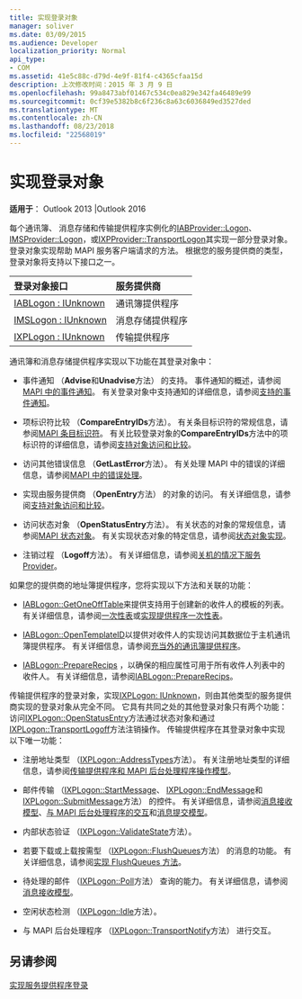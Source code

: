 ```yaml
---
title: 实现登录对象
manager: soliver
ms.date: 03/09/2015
ms.audience: Developer
localization_priority: Normal
api_type:
- COM
ms.assetid: 41e5c88c-d79d-4e9f-81f4-c4365cfaa15d
description: 上次修改时间：2015 年 3 月 9 日
ms.openlocfilehash: 99a8473abf01467c534c0ea829e342fa46489e99
ms.sourcegitcommit: 0cf39e5382b8c6f236c8a63c6036849ed3527ded
ms.translationtype: MT
ms.contentlocale: zh-CN
ms.lasthandoff: 08/23/2018
ms.locfileid: "22568019"
---
```

# <a name="implementing-a-logon-object"></a>实现登录对象

  
  
**适用于**： Outlook 2013 |Outlook 2016 
  
每个通讯簿、 消息存储和传输提供程序实例化的[IABProvider::Logon](iabprovider-logon.md)、 [IMSProvider::Logon](imsprovider-logon.md)，或[IXPProvider::TransportLogon](ixpprovider-transportlogon.md)其实现一部分登录对象。 登录对象实现帮助 MAPI 服务客户端请求的方法。 根据您的服务提供商的类型，登录对象将支持以下接口之一。 
  
|**登录对象接口**|**服务提供商**|
|:-----|:-----|
|[IABLogon : IUnknown](iablogoniunknown.md) <br/> |通讯簿提供程序  <br/> |
|[IMSLogon : IUnknown](imslogoniunknown.md) <br/> |消息存储提供程序  <br/> |
|[IXPLogon : IUnknown](ixplogoniunknown.md) <br/> |传输提供程序  <br/> |
   
通讯簿和消息存储提供程序实现以下功能在其登录对象中：
  
- 事件通知 （**Advise**和**Unadvise**方法） 的支持。 事件通知的概述，请参阅[MAPI 中的事件通知](event-notification-in-mapi.md)。 有关登录对象中支持通知的详细信息，请参阅[支持的事件通知](supporting-event-notification.md)。 
    
- 项标识符比较 （**CompareEntryIDs**方法）。 有关条目标识符的常规信息，请参阅[MAPI 条目标识符](mapi-entry-identifiers.md)。 有关比较登录对象的**CompareEntryIDs**方法中的项标识符的详细信息，请参阅[支持对象访问和比较](supporting-object-access-and-comparison.md)。
    
- 访问其他错误信息 （**GetLastError**方法）。 有关处理 MAPI 中的错误的详细信息，请参阅[MAPI 中的错误处理](error-handling-in-mapi.md)。 
    
- 实现由服务提供商 （**OpenEntry**方法） 的对象的访问。 有关详细信息，请参阅[支持对象访问和比较](supporting-object-access-and-comparison.md)。
    
- 访问状态对象 （**OpenStatusEntry**方法）。 有关状态的对象的常规信息，请参阅[MAPI 状态对象](mapi-status-objects.md)。 有关实现状态对象的特定信息，请参阅[状态对象实现](status-object-implementation.md)。
    
- 注销过程 （**Logoff**方法）。 有关详细信息，请参阅[关机的情况下服务 Provider](shutting-down-a-service-provider.md)。
    
如果您的提供商的地址簿提供程序，您将实现以下方法和关联的功能：
  
- [IABLogon::GetOneOffTable](iablogon-getoneofftable.md)来提供支持用于创建新的收件人的模板的列表。 有关详细信息，请参阅[一次性表](one-off-tables.md)或[实现提供程序一次性表](implementing-a-provider-one-off-table.md)。
    
- [IABLogon::OpenTemplateID](iablogon-opentemplateid.md)以提供对收件人的实现访问其数据位于主机通讯簿提供程序。 有关详细信息，请参阅[充当外的通讯簿提供程序](acting-as-a-foreign-address-book-provider.md)。 
    
- [IABLogon::PrepareRecips](iablogon-preparerecips.md) ，以确保的相应属性可用于所有收件人列表中的收件人。 有关详细信息，请参阅[IABLogon::PrepareRecips](iablogon-preparerecips.md)。 
    
传输提供程序的登录对象，实现[IXPLogon: IUnknown](ixplogoniunknown.md)，则由其他类型的服务提供商实现的登录对象从完全不同。 它具有共同之处的其他登录对象只有两个功能： 访问[IXPLogon::OpenStatusEntry](ixplogon-openstatusentry.md)方法通过状态对象和通过[IXPLogon::TransportLogoff](ixplogon-transportlogoff.md)方法注销操作。 传输提供程序在其登录对象中实现以下唯一功能： 
  
- 注册地址类型 （[IXPLogon::AddressTypes](ixplogon-addresstypes.md)方法）。 有关注册地址类型的详细信息，请参阅[传输提供程序和 MAPI 后台处理程序操作模型](transport-provider-and-mapi-spooler-operational-model.md)。
    
- 邮件传输 （[IXPLogon::StartMessage](ixplogon-startmessage.md)、 [IXPLogon::EndMessage](ixplogon-endmessage.md)和[IXPLogon::SubmitMessage](ixplogon-submitmessage.md)方法） 的控件。 有关详细信息，请参阅[消息接收模型](message-reception-model.md)、[与 MAPI 后台处理程序的交互](interacting-with-the-mapi-spooler.md)和[消息提交模型](message-submission-model.md)。
    
- 内部状态验证 （[IXPLogon::ValidateState](ixplogon-validatestate.md)方法）。 
    
- 若要下载或上载按需型 （[IXPLogon::FlushQueues](ixplogon-flushqueues.md)方法） 的消息的功能。 有关详细信息，请参阅[实现 FlushQueues 方法](implementing-the-flushqueues-method.md)。
    
- 待处理的邮件 （[IXPLogon::Poll](ixplogon-poll.md)方法） 查询的能力。 有关详细信息，请参阅[消息接收模型](message-reception-model.md)。
    
- 空闲状态检测 （[IXPLogon::Idle](ixplogon-idle.md)方法）。 
    
- 与 MAPI 后台处理程序 （[IXPLogon::TransportNotify](ixplogon-transportnotify.md)方法） 进行交互。 
    
## <a name="see-also"></a>另请参阅



[实现服务提供程序登录](implementing-service-provider-logon.md)

